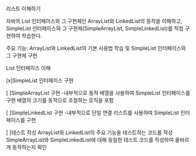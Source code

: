 리스트 이해하기

자바의 List 인터페이스와 그 구현체인 ArrayList와 LinkedList의 동작을 이해하고, SimpleList 인터페이스와 그 구현체(SimpleArrayList, SimpleLinkedList)를 직접 구현하여 학습한다.

주요 기능: ArrayList와 LinkedList의 기본 사용법 학습 및 SimpleList 인터페이스와 그 구현체 구현

List 인터페이스 이해

[x]SimpleList 인터페이스 구현

[ ]SimpleArrayList 구현
-내부적으로 동적 배열을 사용하여 SimpleList 인터페이스를 구현
배열의 크기를 동적으로 조절하는 로직을 포함

[ ]SimpleLinkedList 구현
-내부적으로 단일 연결 리스트를 사용하여 SimpleList 인터페이스를 구현

[ ]테스트 작성
ArrayList와 LinkedList의 주요 기능을 테스트하는 코드를 작성
SimpleArrayList와 SimpleLinkedList에 대해 동일한 테스트 코드를 작성하여 올바르게 동작하는지 확인
